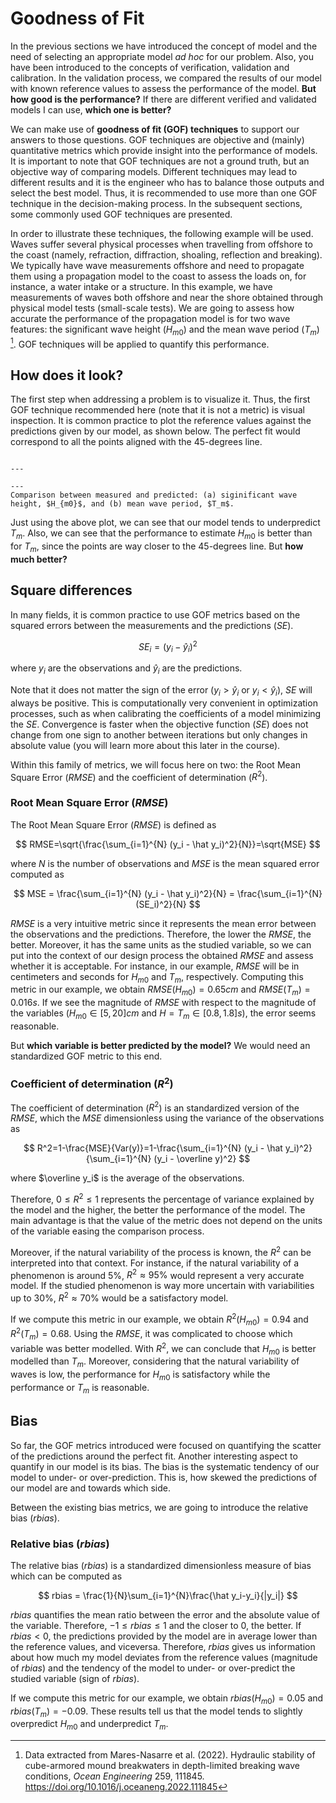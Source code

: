 # Goodness of Fit

In the previous sections we have introduced the concept of model and the need of selecting an appropriate model *ad hoc* for our problem. Also, you have been introduced to the concepts of verification, validation and calibration. In the validation process, we compared the results of our model with known reference values to assess the performance of the model. **But how good is the performance?** If there are different verified and validated models I can use, **which one is better?**

We can make use of **goodness of fit (GOF) techniques** to support our answers to those questions. GOF techniques are objective and (mainly) quantitative metrics which provide insight into the performance of models. It is important to note that GOF techniques are not a ground truth, but an objective way of comparing models. Different techniques may lead to different results and it is the engineer who has to balance those outputs and select the best model. Thus, it is recommended to use more than one GOF technique in the decision-making process. In the subsequent sections, some commonly used GOF techniques are presented.

In order to illustrate these techniques, the following example will be used. Waves suffer several physical processes when travelling from offshore to the coast (namely, refraction, diffraction, shoaling, reflection and breaking). We typically have wave measurements offshore and need to propagate them using a propagation model to the coast to assess the loads on, for instance, a water intake or a structure. In this example, we have measurements of waves both offshore and near the shore obtained through physical model tests (small-scale tests). We are going to assess how accurate the performance of the propagation model is for two wave features: the significant wave height ($H_{m0}$) and the mean wave period ($T_m$) [^reference]. GOF techniques will be applied to quantify this performance.

## How does it look?

The first step when addressing a problem is to visualize it. Thus, the first GOF technique recommended here (note that it is not a metric) is visual inspection. It is common practice to plot the reference values against the predictions given by our model, as shown below. The perfect fit would correspond to all the points aligned with the 45-degrees line.

```{figure} ./figs/Visual_inspection.png

---

---
Comparison between measured and predicted: (a) siginificant wave height, $H_{m0}$, and (b) mean wave period, $T_m$.
```

Just using the above plot, we can see that our model tends to underpredict $T_m$. Also, we can see that the performance to estimate $H_{m0}$ is better than for $T_m$, since the points are way closer to the 45-degrees line. But **how much better?** 

## Square differences

In many fields, it is common practice to use GOF metrics based on the squared errors between the measurements and the predictions ($SE$). 

$$
SE_i=(y_i - \hat  y_i)^2
$$

where $y_i$ are the observations and $\hat  y_i$ are the predictions. 

Note that it does not matter the sign of the error ($y_i > \hat  y_i$ or $y_i < \hat  y_i$), $SE$ will always be positive. This is computationally very convenient in optimization processes, such as when calibrating the coefficients of a model minimizing the $SE$. Convergence is faster when the objective function ($SE$) does not change from one sign to another between iterations but only changes in absolute value (you will learn more about this later in the course).

Within this family of metrics, we will focus here on two: the Root Mean Square Error ($RMSE$) and the coefficient of determination ($R^2$).

### Root Mean Square Error ($RMSE$)

The Root Mean Square Error ($RMSE$) is defined as 

$$
RMSE=\sqrt{\frac{\sum_{i=1}^{N} (y_i - \hat  y_i)^2}{N}}=\sqrt{MSE}
$$

where $N$ is the number of observations and $MSE$ is the mean squared error computed as

$$
MSE = \frac{\sum_{i=1}^{N} (y_i - \hat  y_i)^2}{N} = \frac{\sum_{i=1}^{N} (SE_i)^2}{N}
$$ 

$RMSE$ is a very intuitive metric since it represents the mean error between the observations and the predictions. Therefore, the lower the $RMSE$, the better. Moreover, it has the same units as the studied variable, so we can put into the context of our design process the obtained $RMSE$ and assess whether it is acceptable. For instance, in our example, $RMSE$ will be in centimeters and seconds for $H_{m0}$ and $T_m$, respectively. Computing this metric in our example, we obtain $RMSE(H_{m0})=0.65cm$ and $RMSE(T_{m})=0.016s$. If we see the magnitude of $RMSE$ with respect to the magnitude of the variables ($H_{m0}\in[5, 20]cm$ and $H=T_{m}\in[0.8, 1.8]s$), the error seems reasonable. 

But **which variable is better predicted by the model?** We would need an standardized GOF metric to this end.

### Coefficient of determination ($R^2$)

The coefficient of determination ($R^2$) is an standardized version of the $RMSE$, which the $MSE$ dimensionless using the variance of the observations as

$$
R^2=1-\frac{MSE}{Var(y)}=1-\frac{\sum_{i=1}^{N} (y_i - \hat  y_i)^2}{\sum_{i=1}^{N} (y_i - \overline  y)^2}
$$

where $\overline  y_i$ is the average of the observations.

Therefore, $0 \leq R^2 \leq 1$ represents the percentage of variance explained by the model and the higher, the better the performance of the model. The main advantage is that the value of the metric does not depend on the units of the variable easing the comparison process. 

Moreover, if the natural variability of the process is known, the $R^2$ can be interpreted into that context. For instance, if the natural variability of a phenomenon is around 5%, $R^2 \approx 95\%$ would represent a very accurate model. If the studied phenomenon is way more uncertain with variabilities up to 30%, $R^2 \approx 70\%$ would be a satisfactory model. 

If we compute this metric in our example, we obtain $R^2(H_{m0})=0.94$ and $R^2(T_{m})=0.68$. Using the $RMSE$, it was complicated to choose which variable was better modelled. With $R^2$, we can conclude that $H_{m0}$ is better modelled than $T_{m}$. Moreover, considering that the natural variability of waves is low, the performance for $H_{m0}$ is satisfactory while the performance or $T_{m}$ is reasonable.

## Bias

So far, the GOF metrics introduced were focused on quantifying the scatter of the predictions around the perfect fit. Another interesting aspect to quantify in our model is its bias. The bias is the systematic tendency of our model to under- or over-prediction. This is, how skewed the predictions of our model are and towards which side.

Between the existing bias metrics, we are going to introduce the relative bias ($rbias$).

### Relative bias ($rbias$)

The relative bias ($rbias$) is a standardized dimensionless measure of bias which can be computed as

$$
rbias = \frac{1}{N}\sum_{i=1}^{N}\frac{\hat y_i-y_i}{|y_i|}
$$

$rbias$ quantifies the mean ratio between the error and the absolute value of the variable. Therefore, $-1 \leq rbias \leq 1$ and the closer to 0, the better. If $rbias<0$, the predictions provided by the model are in average lower than the reference values, and viceversa. Therefore, $rbias$ gives us information about how much my model deviates from the reference values (magnitude of $rbias$) and the tendency of the model to under- or over-predict the studied variable (sign of $rbias$).

If we compute this metric for our example, we obtain $rbias(H_{m0})=0.05$ and $rbias(T_{m})=-0.09$. These results tell us that the model tends to slightly overpredict $H_{m0}$ and underpredict $T_{m}$.


[^reference]: Data extracted from Mares-Nasarre et al. (2022). Hydraulic stability of cube-armored mound breakwaters in depth-limited breaking wave conditions, *Ocean Engineering* 259, 111845.  https://doi.org/10.1016/j.oceaneng.2022.111845